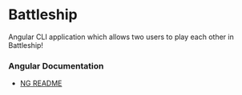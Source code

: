 # Battleship
Angular CLI application which allows two users to play each other in Battleship!

### Angular Documentation
- [NG README](documentation/README.md)
